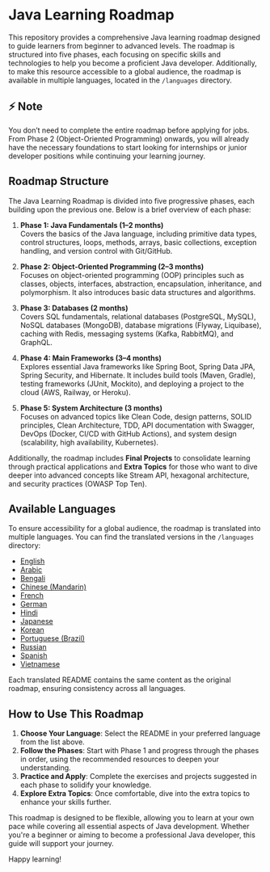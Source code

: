# Java Learning Roadmap

This repository provides a comprehensive Java learning roadmap designed to guide learners from beginner to advanced levels. The roadmap is structured into five phases, each focusing on specific skills and technologies to help you become a proficient Java developer. Additionally, to make this resource accessible to a global audience, the roadmap is available in multiple languages, located in the `/languages` directory.

## ⚡ Note

 You don’t need to complete the entire roadmap before applying for jobs. From Phase 2 (Object-Oriented Programming) onwards, you will already have the necessary foundations to start looking for internships or junior developer positions while continuing your learning journey.

## Roadmap Structure

The Java Learning Roadmap is divided into five progressive phases, each building upon the previous one. Below is a brief overview of each phase:

1. **Phase 1: Java Fundamentals (1–2 months)**  
   Covers the basics of the Java language, including primitive data types, control structures, loops, methods, arrays, basic collections, exception handling, and version control with Git/GitHub.

2. **Phase 2: Object-Oriented Programming (2–3 months)**  
   Focuses on object-oriented programming (OOP) principles such as classes, objects, interfaces, abstraction, encapsulation, inheritance, and polymorphism. It also introduces basic data structures and algorithms.

3. **Phase 3: Databases (2 months)**  
   Covers SQL fundamentals, relational databases (PostgreSQL, MySQL), NoSQL databases (MongoDB), database migrations (Flyway, Liquibase), caching with Redis, messaging systems (Kafka, RabbitMQ), and GraphQL.

4. **Phase 4: Main Frameworks (3–4 months)**  
   Explores essential Java frameworks like Spring Boot, Spring Data JPA, Spring Security, and Hibernate. It includes build tools (Maven, Gradle), testing frameworks (JUnit, Mockito), and deploying a project to the cloud (AWS, Railway, or Heroku).

5. **Phase 5: System Architecture (3 months)**  
   Focuses on advanced topics like Clean Code, design patterns, SOLID principles, Clean Architecture, TDD, API documentation with Swagger, DevOps (Docker, CI/CD with GitHub Actions), and system design (scalability, high availability, Kubernetes).

Additionally, the roadmap includes **Final Projects** to consolidate learning through practical applications and **Extra Topics** for those who want to dive deeper into advanced concepts like Stream API, hexagonal architecture, and security practices (OWASP Top Ten).

## Available Languages

To ensure accessibility for a global audience, the roadmap is translated into multiple languages. You can find the translated versions in the `/languages` directory:

- [English](/languages/README.en.md)
- [Arabic](/languages/README.ar.md)
- [Bengali](/languages/README.bn.md)
- [Chinese (Mandarin)](/languages/README.zh.md)
- [French](/languages/README.fr.md)
- [German](/languages/README.de.md)
- [Hindi](/languages/README.hi.md)
- [Japanese](/languages/README.ja.md)
- [Korean](/languages/README.ko.md)
- [Portuguese (Brazil)](/languages/README.pt-br.md)
- [Russian](/languages/README.ru.md)
- [Spanish](/languages/README.es.md)
- [Vietnamese](/languages/README.vi.md)

Each translated README contains the same content as the original roadmap, ensuring consistency across all languages.

## How to Use This Roadmap

1. **Choose Your Language**: Select the README in your preferred language from the list above.
2. **Follow the Phases**: Start with Phase 1 and progress through the phases in order, using the recommended resources to deepen your understanding.
3. **Practice and Apply**: Complete the exercises and projects suggested in each phase to solidify your knowledge.
4. **Explore Extra Topics**: Once comfortable, dive into the extra topics to enhance your skills further.

This roadmap is designed to be flexible, allowing you to learn at your own pace while covering all essential aspects of Java development. Whether you're a beginner or aiming to become a professional Java developer, this guide will support your journey.

Happy learning!
